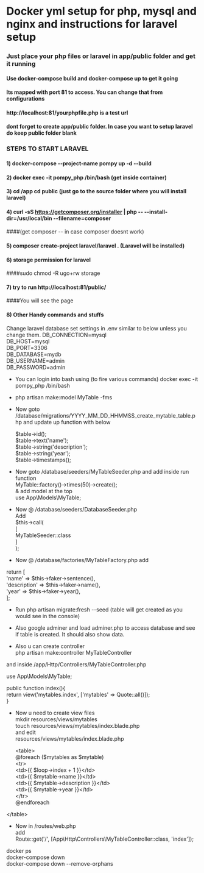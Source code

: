 # Docker yml setup for php, mysql and nginx and instructions for laravel setup
### Just place your php files or laravel in app/public folder and get it running
#### Use docker-compose build and docker-compose up to get it going
#### Its mapped with port 81 to access. You can change that from configurations
#### http://localhost:81/yourphpfile.php is a test url
#### dont forget to create app/public  folder. In case you want to setup laravel do keep public folder blank
 

### STEPS TO START LARAVEL

#### 1) docker-compose --project-name pompy up -d --build

#### 2) docker  exec -it pompy_php /bin/bash (get inside container)

#### 3) cd /app cd public (just go to the source folder where you will install laravel)

#### 4) curl -sS https://getcomposer.org/installer | php -- --install-dir=/usr/local/bin --filename=composer

####(get composer -- in case composer doesnt work)

#### 5) composer create-project laravel/laravel . (Laravel will be installed)

#### 6) storage  permission for laravel

####sudo chmod -R ugo+rw storage

#### 7) try to run http://localhost:81/public/  

####You will see the page

#### 8) Other Handy commands and stuffs


Change laravel database set settings in .env similar to below unless you change them.
DB_CONNECTION=mysql  
DB_HOST=mysql  
DB_PORT=3306  
DB_DATABASE=mydb  
DB_USERNAME=admin  
DB_PASSWORD=admin  


* You can login into bash using (to fire various commands)
docker  exec -it pompy_php /bin/bash

* php artisan make:model MyTable -fms

* Now goto /database/migrations/YYYY_MM_DD_HHMMSS_create_mytable_table.php and update up function with below

  $table->id();  
  $table->text('name');  
  $table->string('description');  
  $table->string('year');  
  $table->timestamps();  

*  Now goto /database/seeders/MyTableSeeder.php and add inside run function  
  MyTable::factory()->times(50)->create();    
& add model at the top    
 use App\Models\MyTable;  


* Now @ /database/seeders/DatabaseSeeder.php  
Add  
$this->call(  
            [  
                MyTableSeeder::class  
            ]  
        );   
  
* Now @ /database/factories/MyTableFactory.php add  
  
return [  
            'name' => $this->faker->sentence(),  
            'description' => $this->faker->name(),  
            'year' => $this->faker->year(),  
        ];  
  
* Run php artisan migrate:fresh --seed
(table will get created as you would see in the console)

* Also google adminer and load adminer.php to access database and see if table is created. It should also show data.

* Also u can create controller  
php artisan make:controller MyTableController  
  
and inside /app/Http/Controllers/MyTableController.php  
  
use App\Models\MyTable;    
  
public function index(){  
        return view('mytables.index', ['mytables' => Quote::all()]);  
    }  
  
* Now u need to create view files  
mkdir resources/views/mytables  
touch resources/views/mytables/index.blade.php  
and edit  
resources/views/mytables/index.blade.php  


  \<table\>  
  @foreach ($mytables as $mytable)  
            \<tr\>  
                \<td\>{{ $loop->index + 1 }}\</td\>  
                \<td\>{{ $mytable->name }}\</td\>  
                \<td\>{{ $mytable->description }}\</td\>  
                \<td\>{{ $mytable->year }}\</td\>  
            \</tr\>  
        @endforeach  
	  	
\</table\>  

* Now in /routes/web.php  
add  
Route::get('/', [App\Http\Controllers\MyTableController::class, 'index']);  



docker ps  
docker-compose down  
docker-compose down --remove-orphans  

